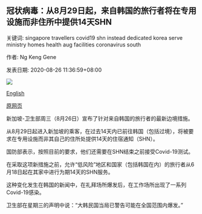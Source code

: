 ## 冠状病毒：从8月29日起，来自韩国的旅行者将在专用设施而非住所中提供14天SHN

关键词: singapore travellers covid19 shn instead dedicated korea serve ministry homes health aug facilities coronavirus south

作者: Ng Keng Gene

发表日期: 2020-08-26 11:36:59+08:00

![](https://www.straitstimes.com/sites/default/files/styles/x_large/public/articles/2020/08/26/nmchangiarrival2608.jpg?itok=OHi-W2KY)

[English](Coronavirus%3A%20Travellers%20from%20South%20Korea%20to%20serve%2014-day%20SHN%20at%20dedicated%20facilities%20instead%20of%20own%20homes%20from%20Aug%2029.md)

[原网页](https://www.straitstimes.com/singapore/coronavirus-travellers-from-south-korea-to-serve-14-day-stay-home-notices-at-dedicated)

新加坡-卫生部周三（8月26日）宣布了针对来自韩国的旅行者的最新边境措施。

从8月29日起进入新加坡的乘客，在过去14天内已前往韩国（包括过境），将被要求在专用设施而非其自己的住所处提供14天的住宿通知（SHN）。

国防部表示，按照目前的要求，他们还需要在SHN结束之前接受Covid-19测试。

在采取这项新措施之前，允许“低风险”地区和国家（包括韩国在内）的旅行者从6月18日起在其家中进行为期14天的SHN服务。

这种变化发生在韩国的新闻中，在礼拜场所爆发后，在工作场所出现了一系列Covid-19感染。

卫生部在星期三的声明中说：“大韩民国当局已警告可能在全国范围内爆发。”